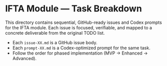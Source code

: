 # IFTA Module — Task Breakdown

This directory contains sequential, GitHub-ready issues and Codex prompts for the IFTA module. Each issue is focused, verifiable, and mapped to a concrete deliverable from the original TODO list.

- Each `issue-XX.md` is a GitHub issue body.
- Each `prompt-XX.md` is a Codex-optimized prompt for the same task.
- Follow the order for phased implementation (MVP → Enhanced → Advanced).
